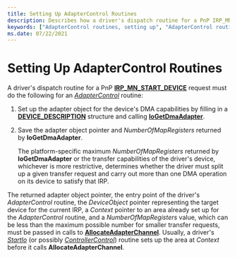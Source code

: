 ```yaml
---
title: Setting Up AdapterControl Routines
description: Describes how a driver's dispatch routine for a PnP IRP_MN_START_DEVICE request sets up an AdapterControl routine.
keywords: ["AdapterControl routines, setting up", "AdapterControl routines, writing", "adapter objects WDK kernel , writing AdapterControl routines", "DMA transfers WDK kernel , writing AdapterControl routines"]
ms.date: 07/22/2021
---
```


# Setting Up AdapterControl Routines

A driver's dispatch routine for a PnP [**IRP_MN_START_DEVICE**](irp-mn-start-device.md) request must do the following for an [*AdapterControl*](/windows-hardware/drivers/ddi/wdm/nc-wdm-driver_control) routine:

1. Set up the adapter object for the device's DMA capabilities by filling in a [**DEVICE_DESCRIPTION**](/windows-hardware/drivers/ddi/wdm/ns-wdm-_device_description) structure and calling [**IoGetDmaAdapter**](/windows-hardware/drivers/ddi/wdm/nf-wdm-iogetdmaadapter).

1. Save the adapter object pointer and *NumberOfMapRegisters* returned by **IoGetDmaAdapter**.

    The platform-specific maximum *NumberOfMapRegisters* returned by **IoGetDmaAdapter** or the transfer capabilities of the driver's device, whichever is more restrictive, determines whether the driver must split up a given transfer request and carry out more than one DMA operation on its device to satisfy that IRP.

The returned adapter object pointer, the entry point of the driver's *AdapterControl* routine, the *DeviceObject* pointer representing the target device for the current IRP, a *Context* pointer to an area already set up for the *AdapterControl* routine, and a *NumberOfMapRegisters* value, which can be less than the maximum possible number for smaller transfer requests, must be passed in calls to [**AllocateAdapterChannel**](/windows-hardware/drivers/ddi/wdm/nc-wdm-pallocate_adapter_channel). Usually, a driver's [*StartIo*](/windows-hardware/drivers/ddi/wdm/nc-wdm-driver_startio) (or possibly [*ControllerControl*](writing-controllercontrolroutines.md)) routine sets up the area at *Context* before it calls **AllocateAdapterChannel**.
